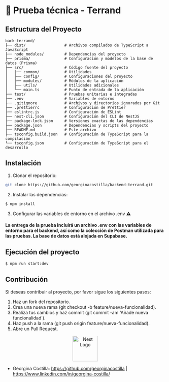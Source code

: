 # 📌 Prueba técnica - Terrand 

## Estructura del Proyecto

```plaintext
back-terrand/
├── dist/                 # Archivos compilados de TypeScript a JavaScript
├── node_modules/         # Dependencias del proyecto
├── prisma/               # Configuración y modelos de la base de datos (Prisma)
├── src/                  # Código fuente del proyecto
│   ├── common/           # Utilidades
│   ├── config/           # Configuraciones del proyecto
│   ├── modules/          # Módulos de la aplicación
│   ├── utils/            # Utilidades adicionales
│   └── main.ts           # Punto de entrada de la aplicación
├── test/                 # Pruebas unitarias e integradas
├── .env                  # Variables de entorno
├── .gitignore            # Archivos y directorios ignorados por Git
├── .prettierrc           # Configuración de Prettier
├── eslintrc.js           # Configuración de ESLint
├── nest-cli.json         # Configuración del CLI de NestJS
├── package-lock.json     # Versiones exactas de las dependencias
├── package.json          # Dependencias y scripts del proyecto
├── README.md             # Este archivo
├── tsconfig.build.json   # Configuración de TypeScript para la compilación
└── tsconfig.json         # Configuración de TypeScript para el desarrollo
```

## Instalación

1. Clonar el repositorio:

```bash
git clone https://github.com/georginacostilla/backend-terrand.git
```

2. Instalar las dependencias:
   
```bash
$ npm install
```
3. Configurar las variables de entorno en el archivo .env ⚠️
#### La entrega de la prueba incluirá un archivo .env con las variables de entorno para el backend, así como la colección de Postman utilizada para las pruebas. La base de datos está alojada en Supabase. 

## Ejecución del proyecto

```bash
$ npm run start:dev
```

## Contribución

Si deseas contribuir al proyecto, por favor sigue los siguientes pasos:

1. Haz un fork del repositorio.
2. Crea una nueva rama (git checkout -b feature/nueva-funcionalidad).
3. Realiza tus cambios y haz commit (git commit -am 'Añade nueva funcionalidad').
4. Haz push a la rama (git push origin feature/nueva-funcionalidad).
5. Abre un Pull Request.

<p align="center">
  <a href="http://nestjs.com/" target="blank"><img src="https://nestjs.com/img/logo-small.svg" width="80" alt="Nest Logo" /></a>
</p>

- Georgina Costilla: https://github.com/georginacostilla | https://www.linkedin.com/in/georgina-costilla/
